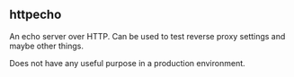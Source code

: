 httpecho
------

An echo server over HTTP. Can be used to test reverse proxy
settings and maybe other things.

Does not have any useful purpose in a production environment.

